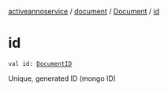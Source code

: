 [activeannoservice](../../index.md) / [document](../index.md) / [Document](index.md) / [id](./id.md)

# id

`val id: `[`DocumentID`](../-document-i-d.md)

Unique, generated ID (mongo ID)

